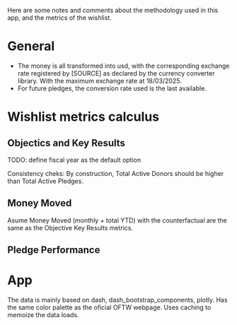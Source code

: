 


Here are some notes and comments about the methodology used in this app, and the metrics of the wishlist. 

# General
- The money is all transformed into usd, with the corresponding exchange rate registered by [SOURCE] as declared by the currency converter library. With the maximum exchange rate at 18/03/2025.
- For future pledges, the conversion rate used is the last available.

# Wishlist metrics calculus
## Objectics and Key Results
TODO: define fiscal year as the default option

Consistency cheks: By construction, Total Active Donors should be higher than Total Active Pledges.

## Money Moved
Asume Money Moved (monthly + total YTD) with the counterfactual are the same as the Objective Key Results metrics.

## Pledge Performance


# App
The data is mainly based on dash, dash_bootstrap_components, plotly. 
Has the same color palette as the oficial OFTW webpage.
Uses caching to memoize the data loads.
